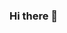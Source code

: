 ### Hi there 👋

<!--
**xiangxinyue/xiangxinyue** is a ✨ _special_ ✨ repository because its `README.md` (this file) appears on your GitHub profile.

[![Xinyue's github stats](https://github-readme-stats.vercel.app/api?username=xiangxinyue)](https://github.com/anuraghazra/github-readme-stats)

Here are some ideas to get you started:

- 🔭 I’m currently working on ...
- 🌱 I’m currently learning ...
- 👯 I’m looking to collaborate on ...
- 🤔 I’m looking for help with ...
- 💬 Ask me about ...
- 📫 How to reach me: ...
- 😄 Pronouns: ...
- ⚡ Fun fact: ...
-->
